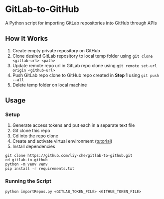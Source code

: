 # GitLab-to-GitHub
A Python script for importing GitLab repositories into GitHub through APIs

## How It Works
1. Create empty private repository on GitHub
2. Clone desired GitLab repository to local temp folder using `git clone <gitlab-url> <path>`
3. Update remote repo url in GitLab repo clone using `git remote set-url origin <github-url>`
4. Push GitLab repo clone to GitHub repo created in **Step 1** using `git push --all`
5. Delete temp folder on local machine

## Usage

### Setup
1. Generate access tokens and put each in a separate text file
2. Git clone this repo
3. Cd into the repo clone
4. Create and activate virtual environment ([tutorial](https://python.land/virtual-environments/virtualenv))
5. Install dependencies
```
git clone https://github.com/liy-che/gitlab-to-github.git
cd gitlab-to-github
python -m venv venv
pip install -r requirements.txt
```

### Running the Script
```
python importRepos.py <GITLAB_TOKEN_FILE> <GITHUB_TOKEN_FILE>
```
